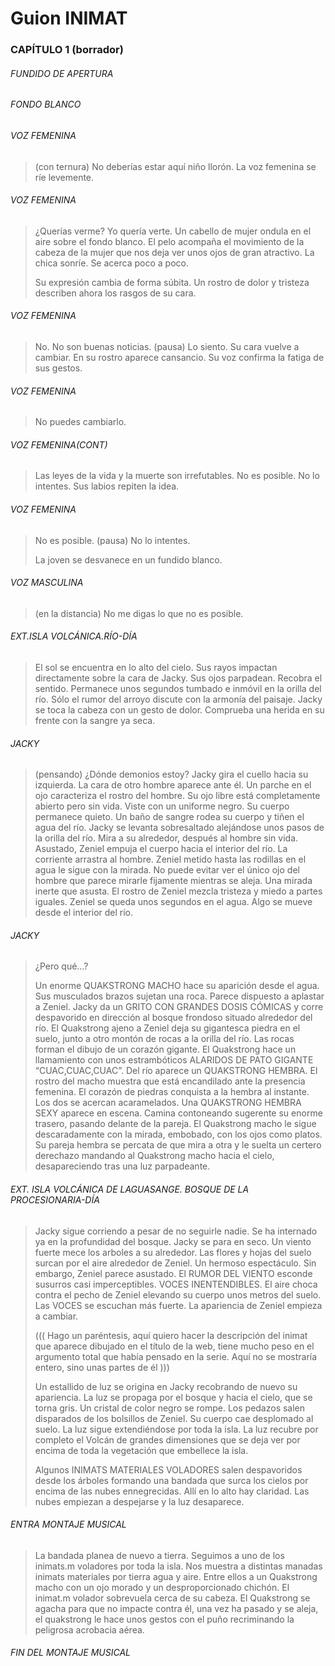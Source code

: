 Guion INIMAT
============

### CAPÍTULO 1 (borrador)

###### FUNDIDO DE APERTURA

###### FONDO BLANCO

###### VOZ FEMENINA
> (con ternura) No deberías estar aquí niño llorón.
> La voz femenina se ríe levemente.

###### VOZ FEMENINA
> ¿Querías verme? Yo quería verte.
> Un cabello de mujer ondula en el aire sobre el fondo blanco. 
> El pelo acompaña el movimiento de la cabeza de la mujer que nos deja ver unos ojos de gran atractivo. 
> La chica sonríe. Se acerca poco a poco.
> 
> Su expresión cambia de forma súbita. Un rostro de dolor y tristeza describen ahora los rasgos de su cara.

######  VOZ FEMENINA
> No. No son buenas noticias.
> (pausa)
> Lo siento.
> Su cara vuelve a cambiar. En su rostro aparece cansancio. Su voz confirma la fatiga de sus gestos.

###### VOZ FEMENINA
>   No puedes cambiarlo.

###### VOZ FEMENINA(CONT)
> Las leyes de la vida y la muerte son irrefutables. No es posible. No lo intentes.
> Sus labios repiten la idea.

###### VOZ FEMENINA
> No es posible.
> (pausa)
> No lo intentes.
> 
> La joven se desvanece en un fundido blanco.

###### VOZ MASCULINA
> (en la distancia) No me digas lo que no es posible.

###### EXT.ISLA VOLCÁNICA.RÍO-DÍA
> El sol se encuentra en lo alto del cielo. Sus rayos impactan directamente sobre la cara de Jacky. 
> Sus ojos parpadean. Recobra el sentido.
> Permanece unos segundos tumbado e inmóvil en la orilla del río. 
> Sólo el rumor del arroyo discute con la armonía del paisaje.
> Jacky se toca la cabeza con un gesto de dolor. Comprueba una herida en su frente con la sangre ya seca.

###### JACKY
> (pensando)
> ¿Dónde demonios estoy?
> Jacky gira el cuello hacia su izquierda. La cara de otro hombre aparece ante él. 
> Un parche en el ojo caracteriza el rostro del hombre. Su ojo libre está completamente abierto pero sin vida. 
> Viste con un uniforme negro. Su cuerpo permanece quieto. Un baño de sangre rodea su cuerpo y tiñen el agua del río.
> Jacky se levanta sobresaltado alejándose unos pasos de la orilla del río. 
> Mira a su alrededor, después al hombre sin vida. Asustado, Zeniel empuja el cuerpo hacia el interior del río. 
> La corriente arrastra al hombre. Zeniel metido hasta las rodillas en el agua le sigue con la mirada. 
> No puede evitar ver el único ojo del hombre que parece mirarle fijamente mientras se aleja. 
> Una mirada inerte que asusta. El rostro de Zeniel mezcla tristeza y miedo a partes iguales. 
> Zeniel se queda unos segundos en el agua. Algo se mueve desde el interior del río.

###### JACKY
> ¿Pero qué…?
> 
> Un enorme QUAKSTRONG MACHO hace su aparición desde el agua. Sus musculados brazos sujetan una roca. 
> Parece dispuesto a aplastar a Zeniel.
> Jacky da un GRITO CON GRANDES DOSIS CÓMICAS y corre despavorido en dirección al bosque frondoso situado alrededor del río.
> El Quakstrong ajeno a Zeniel deja su gigantesca piedra en el suelo, junto a otro montón de rocas a la orilla del río.
> Las rocas forman el dibujo de un corazón gigante.
> El Quakstrong hace un llamamiento con unos estrambóticos ALARIDOS DE PATO GIGANTE “CUAC,CUAC,CUAC”.
> Del río aparece un QUAKSTRONG HEMBRA. El rostro del macho muestra que está encandilado ante la presencia femenina. El corazón de piedras conquista a la hembra al instante. Los dos se acercan acaramelados.
> Una QUAKSTRONG HEMBRA SEXY aparece en escena. Camina contoneando sugerente su enorme trasero, pasando delante de la pareja. El Quakstrong macho le sigue descaradamente con la mirada, embobado, con los ojos como platos. Su pareja hembra se percata de que mira a otra y le suelta un certero derechazo mandando al Quakstrong macho hacia el cielo, desapareciendo tras una luz parpadeante.

###### EXT. ISLA VOLCÁNICA DE LAGUASANGE. BOSQUE DE LA PROCESIONARIA-DÍA
> Jacky sigue corriendo a pesar de no seguirle nadie. Se ha internado ya en la profundidad del bosque.
> Jacky se para en seco. Un viento fuerte mece los arboles a su alrededor. 
> Las flores y hojas del suelo surcan por el aire alrededor de Zeniel. 
> Un hermoso espectáculo. Sin embargo, Zeniel parece asustado. 
> El RUMOR DEL VIENTO esconde susurros casi imperceptibles. VOCES INENTENDIBLES.
> El aire choca contra el pecho de Zeniel elevando su cuerpo unos metros del suelo. 
> Las VOCES se escuchan más fuerte.
> La apariencia de Zeniel empieza a cambiar.
>   
>   ((( Hago un paréntesis, aquí quiero hacer la descripción del inimat que aparece dibujado en el título de la web,
>   tiene mucho peso en el argumento total que había pensado en la serie. Aquí no se mostraría entero, sino unas
>   partes de él )))
> 
> Un estallido de luz se origina en Jacky recobrando de nuevo su apariencia. 
> La luz se propaga por el bosque y hacia el cielo, que se torna gris. Un cristal de color negro se rompe. 
> Los pedazos salen disparados de los bolsillos de Zeniel. Su cuerpo cae desplomado al suelo.
> La luz sigue extendiéndose por toda la isla. 
> La luz recubre por completo el Volcán de grandes dimensiones que se deja ver por encima de toda la vegetación 
> que embellece la isla.
> 
> Algunos INIMATS MATERIALES VOLADORES salen despavoridos desde los árboles formando una bandada que surca los cielos por encima de las nubes ennegrecidas. Allí en lo alto hay claridad. Las nubes empiezan a despejarse y la luz desaparece.

###### ENTRA MONTAJE MUSICAL
> La bandada planea de nuevo a tierra.
> Seguimos a uno de los inimats.m voladores por toda la isla.
> Nos muestra a distintas manadas inimats materiales por tierra agua y aire.
> Entre ellos a un Quakstrong macho con un ojo morado y un desproporcionado chichón. 
> El inimat.m volador sobrevuela cerca de su cabeza.
> El Quakstrong se agacha para que no impacte contra él, una vez ha pasado y se aleja, 
> el quakstrong le hace unos gestos con el puño recriminando la peligrosa acrobacia aérea.

###### FIN DEL MONTAJE MUSICAL
